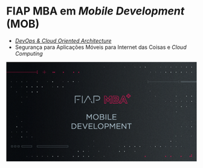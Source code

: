# FIAP MBA em *Mobile Development* (MOB)

 - [*DevOps & Cloud Oriented Architecture*](https://github.com/josecastillolema/fiap/tree/master/mob/devops)
 - Segurança para Aplicações Móveis para Internet das Coisas e *Cloud Computing*

[![FIAP MBA](/img/mob1.png)](https://www.fiap.com.br/mba/mba-em-mobile-development/)
